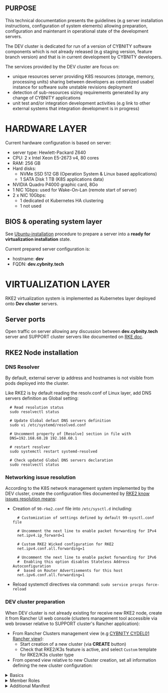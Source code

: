 ## PURPOSE
This technical documentation presents the guidelines (e.g server installation instructions, configuration of system elements) allowing preparation, configuration and maintenant in operational state of the development servers.

The DEV cluster is dedicated for run of a version of CYBNITY software components which is not already released (e.g staging version, feature branch version) and that is in current development by CYBNITY developers.

The services provided by the DEV cluster are focus on:
- unique resources server providing K8S resources (storage, memory, processing units) sharing between developers as centralized usabel instance for software suite unstable revisions deployment
- detection of sub-resources sizing requirements generated by any change of CYBNITY applications
- unit test and/or integration development activities (e.g link to other external systems that integration development is in progress)

# HARDWARE LAYER
Current hardware configuration is based on server:
- server type: Hewlett-Packard Z640
- CPU: 2 x Intel Xeon E5-2673 v4, 80 cores
- RAM: 256 GB
- Hard disks:
  - NVMe SSD 512 GB (Operation System & Linux based applications)
  - 1 SATA Disk 1 TB (K8S applications data)
- NVIDIA Quadro P4000 graphic card, 8Go
- 1 NIC 1Gbps: used for Wake-On-Lan (remote start of server)
- 2 x NIC 10Gbps:
  - 1 dedicated ot Kubernetes HA clustering
  - 1 not used
  
## BIOS & operating system layer
See [Ubuntu-installation](CYDEL01-ubuntu-installation.md) procedure to prepare a server into a __ready for virtualization installation__ state.

Current prepared server configuration is:
- hostname: __dev__
- FQDN: __dev.cybnity.tech__

# VIRTUALIZATION LAYER
RKE2 virtualization system is implemented as Kubernetes layer deployed onto __Dev cluster__ servers.

## Server ports
Open traffic on server allowing any discussion between __dev.cybnity.tech__ server and SUPPORT cluster servers like documented on [RKE doc](https://rke.docs.rancher.com/os#ports).

## RKE2 Node installation
### DNS Resolver
By default, external server ip address and hostnames is not visible from pods deployed into the cluster.

Like RKE2 is by default reading the resolv.conf of Linux layer, add DNS servers definition as Global setting:
```
  # Read resolution status
  sudo resolvectl status

  # Update Global defaut DNS servers definition
  sudo vi /etc/systemd/resolved.conf

  # Uncomment property of [Resolve] section in file with
  DNS=192.168.60.28 192.168.60.1

  # restart resolver
  sudo systemctl restart systemd-resolved

  # Check updated Global DNS servers declaration
  sudo resolvectl status
```

### Networking issue resolution
According to the K8S network management system implemented by the DEV cluster, create the configuration files documented by [RKE2 know issues resolution means](https://docs.rke2.io/known_issues):

- Creation of `90-rke2.conf` file into `/etc/sysctl.d` including:
  ```
    # Customization of settings defined by default 99-sysctl.conf file

    # Uncomment the next line to enable packet forwarding for IPv4
    net.ipv4.ip_forward=1

    # Custom RKE2 Wicked configuration for RKE2
    net.ipv4.conf.all.forwarding=1

    # Uncomment the next line to enable packet forwarding for IPv6
    #  Enabling this option disables Stateless Address Autoconfiguration
    #  based on Router Advertisements for this host
    net.ipv6.conf.all.forwarding=1
  ```
- Reload systemctl directives via command: ```sudo service procps force-reload```

### DEV cluster preparation
When DEV cluster is not already existing for receive new RKE2 node, create it from Rancher UI web console (clusters management tool accessible via web browser relative to SUPPORT cluster's Rancher application):
- From Rancher Clusters management view (e.g [CYBNITY CYDEL01 Rancher view](https://rancher.cybnity.tech/dashboard/home)):
  - Start creation of a new cluster (via __CREATE__ button)
  - Check that RKE2/K3s feature is active, and select `Custom` template for RKE2/K3s cluster type
- From opened view relative to new Cluster creation, set all information defining the new cluster configuration:
<details>
  <summary>Basics</summary>

  |Property|Value|Comments|
  |:-------|:----|:-------|
  |Cluster Name|dev-deploy|e.g `dev-deploy` equals to isolated context for cluster targeting to host CYBNITY software suite revisions in development phase; see CYBNITY branching model for help|
  |Cloud Provider|Default-RKE2 Embedded| |
  |Container Network|canal| |
  |Security CIS Profile|(None)| |
  |Pod Security Admission Configuration Template|Default-RKE2 Embedded| |
  |Project Network Isolation|(None)| |
  |System Services|CoreDNS + NGINX Ingress + Metrics Server|All services active for each cluster node|
</details>

<details>
  <summary>Member Roles</summary>

  |Property|Value|Comments|
  |:-------|:----|:-------|
  |User|Local|Add each user account having responsibility on the cluster management|
</details>

<details>
  <summary>Additional Manifest</summary>

  Added CoreDNS configuration allowing Kubelet to see external DNS server that allow Cluster agent to find rancher.cybnity.tech cluster from hostname:

  ```
    apiVersion: v1
    kind: ConfigMap
    metadata:
      name: coredns
      namespace: kube-system
    data:
      Corefile: |
        .:53 {
            errors
            health
            kubernetes cluster.local in-addr.arpa ip6.arpa {
              pods insecure
              fallthrough in-addr.arpa ip6.arpa
            }
            prometheus :9153
            forward . 192.168.60.28
            cache 30
            loop
            reload
            loadbalance
        }
    ```
</details>

<details>
  <summary>Cluster Agent</summary>

  |Property|Value|Comments|
  |:-------|:----|:-------|
  |Affinity|Use default affinity rules defined by Rancher| |
</details>

<details>
  <summary>etcd</summary>

  |Property|Value|Comments|
  |:-------|:----|:-------|
  |Automatic Snapshots|Enable|Default cron scheduling (0 */2 * * *) and keeped last (5)|
  |Backup Snapshots to S3|Disable|Possible change for enabling to MinIO cluster if accessigne from context|
  |Metrics|Exposed to the public interface| |
</details>

<details>
  <summary>Fleet Agent</summary>

  |Property|Value|Comments|
  |:-------|:----|:-------|
  |Affinity|Use default affinity rules defined by Rancher| |
</details>

<details>
  <summary>Networking</summary>

  #### TLS Alternate Names
  |Property|Value|Comments|
  |:-------|:----|:-------|
  |wildcard name|*.cybnity.tech| |

  #### Authorized Endpoint
  Enabled.
  |Property|Value|Comments|
  |:-------|:----|:-------|
  |FQDN|dev-deploy.cybnity.tech|Allow cluster access over external HA server, and access to other *.cybnity.tech server (e.g Rancher)|
  |CA Certificates|star-cybnity-tech-full-validation-chain.pem text|Include all certificates involved into the validation of keys/certificates on cybnity.tech network zone, and/or exposure of CYBNITY SOftware Suite endpoints over an HTTPS protocol with CA validation|
</details>

<details>
  <summary>Upgrade Strategy</summary>

  |Property|Value|Comments|
  |:-------|:----|:-------|
  |Control Plane Concurrency|1| |
  |Worker Concurrency|1| |

  #### Drain Nodes (Control Plane)
  Yes.
  |Property|Value|Comments|
  |:-------|:----|:-------|
  |Delete pods using emptyDir volumes|true| |
  |Delete standalone pods|false| |
  |Override pod termination grace periods|false| |
  |Timeout after|120|Default value|

  #### Drain Nodes (Worker Nodes)
  Yes.
  |Property|Value|Comments|
  |:-------|:----|:-------|
  |Delete pods using emptyDir volumes|true| |
  |Delete standalone pods|false| |
  |Override pod termination grace periods|false| |
  |Timeout after|120|Default value|
</details>

### Agent installation
RKE2 agent node is automatically installed on the server via DEV Cluster managed by Rancher (SUPPORT cluster).

- From DEV Cluster server, execute (in `sudo` mode) the URL provided by Rancher regarding the dynamic Cluster created (e.g dev-deploy cluster created via Rancher UI).
The executed installation script manages the deployment of all RKE2 components required for runtime.

- Check the started rke2-agent service via commands:
```
  sudo systemctl status rancher-system-agent

  # show logs in real-time
  sudo journalctl -u rancher-system-agent -f

  # check pods status
  sudo /var/lib/rancher/rke2/bin/kubectl --kubeconfig=/etc/rancher/rke2/rke2.yaml get pods -A
```

- Create an initial snaphot allowing potential restoration of originla etc state when initial cluster node registration is a failure

### Kubernetes CLI
For simplify usage of Kubernetes tools automatically installed on the node:
- Create symbolic links to RKE2 tools (kubectl, kubelet, crictl, ctr) via commands:
```
  sudo ln -s /var/lib/rancher/rke2/bin/kubectl /usr/local/bin/kubectl
  sudo ln -s /var/lib/rancher/rke2/bin/kubelet /usr/local/bin/kubelet
  sudo ln -s /var/lib/rancher/rke2/bin/crictl /usr/local/bin/crictl
  sudo ln -s /var/lib/rancher/rke2/bin/ctr /usr/local/bin/ctr
```

### DEV Cluster configuration files
For simplify usage of RKE2 cluster configuration automatically installed on the node (RKE2 default __cluster configuration file is rke2.yaml__):
- As default user account AND as root user account, create symbolic link to the created kubeconfig file (rke2.yaml default cluster configuration file) via commands:
```
  mkdir -p ~/.kube
  sudo ln -s /etc/rancher/rke2/rke2.yaml ~/.kube/config
```

### Fleet Agent installation
See [Fleet agent installation documentation](https://fleet.rancher.io/cluster-registration) for mode detail.

### Cluster remote management
From DEV cluster node eligible to remote management, get a copy of the `/etc/rancher/rke2/rke2.yaml` file allowing cluster management from external administration tool (e.g LENS standalone application for Kubernetes clusters management).

- Modification of included server hostname value (e.g originally valued as `server: https://127.0.0.1:6443`) to externally visible cluster node hostname (e.g `server: https://dev.cybnity.tech:6443`) equals the FQDN of server (e.g `dev.cybnity.tech` defined by external DNS server)

## RKE2 Node cleanup
RKE2 node cleanup to reset a cluster node, run the following commands:
```
  # rke2-(server|agent) related
  sudo rke2-killall.sh
  sudo rke2-uninstall.sh
  # rancher-system-agent related
  sudo systemctl stop rancher-system-agent.service \
  sudo systemctl disable rancher-system-agent.service \
  sudo rm -f /etc/systemd/system/rancher-system-agent.service \
  sudo rm -f /etc/systemd/system/rancher-system-agent.env \
  sudo systemctl daemon-reload \
  sudo rm -f /usr/local/bin/rancher-system-agent

  sudo rm -rf /etc/rancher/ \
  sudo rm -rf /var/lib/rancher/ \
  sudo rm -rf /usr/local/bin/rke2*
```

# INFRASTRUCTURE SERVICES

## Storage

## Monitoring & Logging

## Networking
By default, NetworkManager (create [configuration file](https://docs.rke2.io/known_issues) at __/etc/NetworkManager/NetworkManager.conf__) is started by Ubuntu (and managing dynamic resolv.conf update) and status can be checked via commands:
```
  sudo systemctl status systemd-resolved

  # stop and rke2-server
  sudo systemctl stop rke2-server.service
  sudo systemctl start rke2-server.service
```

### External FQDN visibility
By default, pods deployed into the cluster can't reach external server based on DNS (e.g Internet server name; external network server based on a FQDN and/or dns hostname).

When existing DNS server allowing external access to a cluster server node via hostname.domain_name (e.g sup1.cybnity.tech,, sup2.cybnity.tech, sup3.cybnity.tech), the pods deployed into the cluster can find any other external resource from  their FQDNs.

When none external DNS server is managing the server hostname and domain identification, a CoreDNS configuration file can be created allowing visibility of external machines (e.g Support cluster machine from the DEV cluster isolated network), and extending the default coredns config file automatically created by the Support server during the RKE2 dynamic agent installation.

## Security

## Cluster Nodes Availability Plan
Automatic poweroff and restart of cluster node can be managed via custom scheduling planified (for 24/24 availability security, when multiple DEV cluster nodes are existing a minimum of 2 nodes shall be always be in active state to ensure etc database sync).

### 8/24 hr - 2/7 days Availability Stop Plan
- __Servers Scheduling Stop Plan__ (controlled by Linux crontab service)

|Period|Task Time|Server Node|Comment            |Residual Accepted Risk|
|:-----|:--------|:----------|:------------------|:---------------------|
|Daily |20:00    |dev        |None active cluster|Interrupted services  |

#### On each DEV cluster server
Defined crontab directives on each server in a safe way (with wait of existing process secure end before make the stop) via power off:
- Open and add command into crontab via command: `sudo crontab -e`
- Add line in file and save:
```
# Stop and poweroff server in a secure way (shutdown -P) each day at 20:00:00
0 20 * * * shutdown -P
```
- Crontab plan checking via command: `sudo crontab -l`

### 8/24 hr - 2/7 days Availability Start Plan
Controlled by BIOS setup, or via crontab on permanent available server (e.g dev.cybnity.tech).

- __Servers Scheduling Start Plan__

|Period            |Task Time|Server Node     |Comment                         |Residual Accepted Risk                |
|:-----------------|:--------|:---------------|:-------------------------------|:-------------------------------------|
|Thursday, Friday  |09:00    |dev             |Ordered WOL from HA proxy server|Cluster unique instance unavailability|
|Manual Wake-On-Lan|         |dev             |                                |Cluster unique instance unavailability|

#### On server managing start plan (HA server)
Define WOL script executing WOL call (e.g by ha.cybnity.tech server) via `/usr/local/bin/CYDEL_dev_cluster_start.sh` executable script) and crontab orchestration. See [CYDEL01-HA documentation](CYDEL01-HA.md) for more detail.

## Kubernetes tools usage
When a K8S client is used, the automatic installed RKE2 CLI is hosted in __/var/lib/rancher/rke2/bin__ folder, and the kubeconfig location (automatically installed in __/etc/rancher/rke2__ folder) shall be identified during any CLI command execution.

For example:
```
  # Show started nodes
  sudo kubectl --kubeconfig=.kube/config get nodes

  # Show deployed pods
  sudo kubectl --kubeconfig=.kube/config get nodes -A

  # Show errors relative to pods instantiation
  sudo kubectl --kubeconfig=.kube/config get pods -v=10
```

# APPLICATION SERVICES

## DEV Node labelling
CYBNITY Software suite revision deployment is based on a dissimination of application services through a logical model of application layers.

Pre-established node labels are used to identify where each application module shall be started during a CYBNITY software suite full deployment on a cluster.

According to the quantity of DEV cluster nodes provisioned, the labels shall be assigned to nodes reserved as __CYBNITY application architecture zones__.

### Unique cluster node
In case of DEV cluster based on unique node, all the labels shall be assigned to the same node.
- Copy script file `add-labels-to-dev-cluster.sh` ([script version](../modules/dev-env/cluster/kubectl/add-labels-to-dev-cluster.sh) maintained in __systems/modules/dev-env/cluster/kubectl__ folder and assigning the labels to an unique started node) and save it into `/usr/local/bin` folder
- Make each script executable via command: `sudo chmod +x /usr/local/bin/*.sh`

#
[Back To Home](CYDEL01.md)
